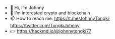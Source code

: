 - 👋 Hi, I’m Johnny
- 👀 I’m interested crypto and blockchain
- 📫 How to reach me: https://t.me/JohnnyTongki; https://twitter.com/TongkiJohnny
- 👉 https://hackmd.io/@johnnytongki77

<!---
johnnytongki/johnnytongki is a ✨ special ✨ repository because its `README.md` (this file) appears on your GitHub profile.
You can click the Preview link to take a look at your changes.
--->
